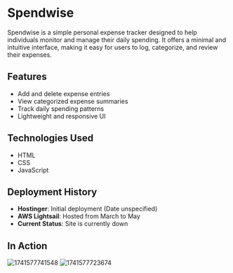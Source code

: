 # Spendwise

Spendwise is a simple personal expense tracker designed to help individuals monitor and manage their daily spending. It offers a minimal and intuitive interface, making it easy for users to log, categorize, and review their expenses.

## Features

- Add and delete expense entries
- View categorized expense summaries
- Track daily spending patterns
- Lightweight and responsive UI

## Technologies Used

- HTML
- CSS
- JavaScript

## Deployment History

- **Hostinger**: Initial deployment (Date unspecified)
- **AWS Lightsail**: Hosted from March to May
- **Current Status**: Site is currently down

## In Action

![1741577741548](https://github.com/user-attachments/assets/f35e4bde-0b71-48eb-881d-3d8d7212f217)
![1741577723674](https://github.com/user-attachments/assets/c4706ae6-701a-49dd-8c10-7915947b94a8)

